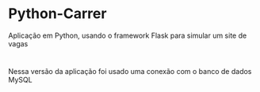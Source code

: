 # Python-Carrer
Aplicação em Python, usando o framework Flask para simular um site de vagas
#
Nessa versão da aplicação foi usado uma conexão com o banco de dados MySQL
